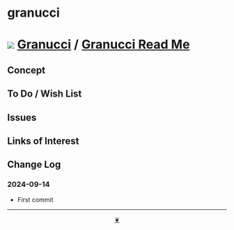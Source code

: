 # granucci

# [![](https://pushme-pullyou.github.io/assets/svg/mark-github.svg )](https://github.com/evereverland/granucci "Source code on GitHub" ) [Granucci]( https://evereverland.github.io/granucci "Home page" ) / [Granucci Read Me]( https://github.com/evereverland/ganucci#readme.md )



## Concept


## To Do / Wish List


## Issues


## Links of Interest


## Change Log


### 2024-09-14

* First commit


***

<center title="Hello! Click me to go up to the top" ><a class=aDingbat href=javascript:window.scrollTo(0,0);> ❦ </a></center>
